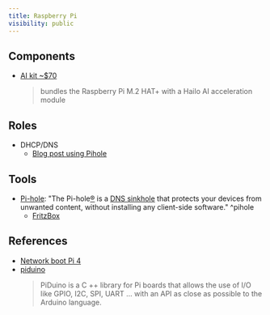 ```yaml
---
title: Raspberry Pi
visibility: public
---
```

## Components

- [AI kit ~$70](https://www.raspberrypi.com/products/ai-kit/)
  > bundles the Raspberry Pi M.2 HAT+ with a Hailo AI acceleration module


## Roles

- DHCP/DNS
    - [Blog post using Pihole](https://blog.ktz.me/fully-automated-dns-and-dhcp-with-pihole-and-dnsmasq/)

## Tools

- [Pi-hole](https://docs.pi-hole.net/): "The Pi-hole[®](https://pi-hole.net/trademark-rules-and-brand-guidelines/) is a [DNS sinkhole](https://en.wikipedia.org/wiki/DNS_Sinkhole) that protects your devices from unwanted content, without installing any client-side software." ^pihole
    - [FritzBox](https://docs.pi-hole.net/routers/fritzbox-de/)

## References

- [Network boot Pi 4](https://linuxhit.com/raspberry-pi-pxe-boot-netbooting-a-pi-4-without-an-sd-card/)
- [piduino](https://github.com/epsilonrt/piduino)
  > PiDuino is a C ++ library for Pi boards that allows the use of I/O like GPIO, I2C, SPI, UART ... with an API as close as possible to the Arduino language.
